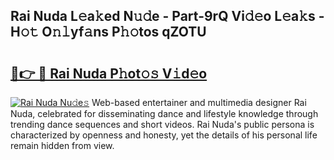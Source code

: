 ## Rai Nuda L𝚎a𝚔ed N𝚞𝚍e - Part-9rQ Vi𝚍𝚎o L𝚎a𝚔s - H𝚘𝚝 O𝚗𝚕yf𝚊ns P𝚑𝚘tos qZOTU

# <h2><a href="http://kfezu0g.oniu.top/?m=Rai+Nuda">🔗👉 🔴 Rai Nuda P𝚑ot𝚘𝚜 V𝚒d𝚎o</a></h2>

[![Rai Nuda Nu𝚍e𝚜](https://i.imgur.com/0qMVB7G.gif)](http://kfezu0g.oniu.top/?m=Rai+Nuda)
Web-based entertainer and multimedia designer Rai Nuda, celebrated for disseminating dance and lifestyle knowledge through trending dance sequences and short videos. Rai Nuda's public persona is characterized by openness and honesty, yet the details of his personal life remain hidden from view.  
